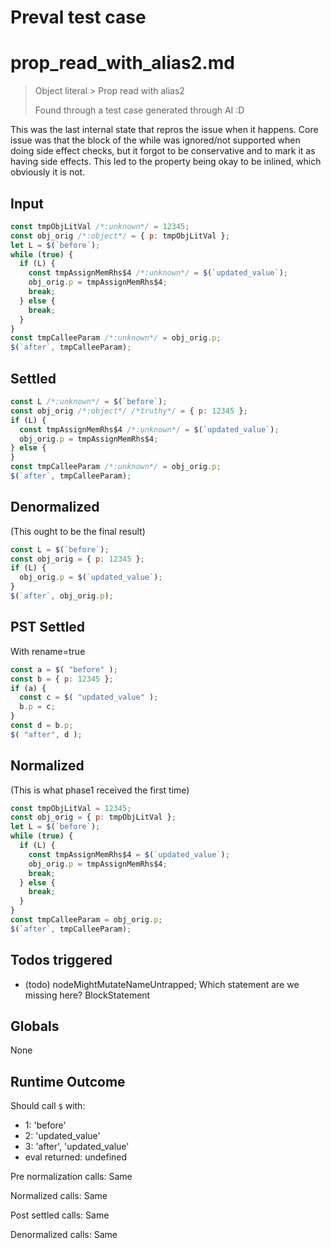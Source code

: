 # Preval test case

# prop_read_with_alias2.md

> Object literal > Prop read with alias2
>
> Found through a test case generated through AI :D

This was the last internal state that repros the issue when it happens.
Core issue was that the block of the while was ignored/not supported when doing side effect checks, but it forgot to be conservative and to mark it as having side effects.
This led to the property being okay to be inlined, which obviously it is not.

## Input

`````js filename=intro
const tmpObjLitVal /*:unknown*/ = 12345;
const obj_orig /*:object*/ = { p: tmpObjLitVal };
let L = $(`before`);
while (true) {
  if (L) {
    const tmpAssignMemRhs$4 /*:unknown*/ = $(`updated_value`);
    obj_orig.p = tmpAssignMemRhs$4;
    break;
  } else {
    break;
  }
}
const tmpCalleeParam /*:unknown*/ = obj_orig.p;
$(`after`, tmpCalleeParam);
`````


## Settled


`````js filename=intro
const L /*:unknown*/ = $(`before`);
const obj_orig /*:object*/ /*truthy*/ = { p: 12345 };
if (L) {
  const tmpAssignMemRhs$4 /*:unknown*/ = $(`updated_value`);
  obj_orig.p = tmpAssignMemRhs$4;
} else {
}
const tmpCalleeParam /*:unknown*/ = obj_orig.p;
$(`after`, tmpCalleeParam);
`````


## Denormalized
(This ought to be the final result)

`````js filename=intro
const L = $(`before`);
const obj_orig = { p: 12345 };
if (L) {
  obj_orig.p = $(`updated_value`);
}
$(`after`, obj_orig.p);
`````


## PST Settled
With rename=true

`````js filename=intro
const a = $( "before" );
const b = { p: 12345 };
if (a) {
  const c = $( "updated_value" );
  b.p = c;
}
const d = b.p;
$( "after", d );
`````


## Normalized
(This is what phase1 received the first time)

`````js filename=intro
const tmpObjLitVal = 12345;
const obj_orig = { p: tmpObjLitVal };
let L = $(`before`);
while (true) {
  if (L) {
    const tmpAssignMemRhs$4 = $(`updated_value`);
    obj_orig.p = tmpAssignMemRhs$4;
    break;
  } else {
    break;
  }
}
const tmpCalleeParam = obj_orig.p;
$(`after`, tmpCalleeParam);
`````


## Todos triggered


- (todo) nodeMightMutateNameUntrapped; Which statement are we missing here? BlockStatement


## Globals


None


## Runtime Outcome


Should call `$` with:
 - 1: 'before'
 - 2: 'updated_value'
 - 3: 'after', 'updated_value'
 - eval returned: undefined

Pre normalization calls: Same

Normalized calls: Same

Post settled calls: Same

Denormalized calls: Same
